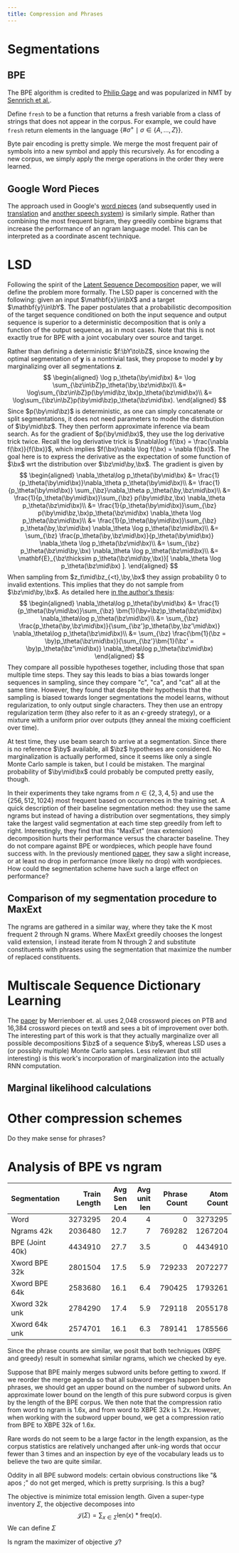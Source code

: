 ```yaml
---
title: Compression and Phrases
---
```


# Segmentations
## BPE
The BPE algorithm is credited to [Philip Gage](http://dl.acm.org/citation.cfm?id=177910.177914)
and was popularized in NMT by [Sennrich et al.](https://arxiv.org/abs/1508.07909).

Define `fresh` to be a function that returns a fresh variable from a class
of strings that does not appear in the corpus.
For example, we could have `fresh` return elements in the language
$\{\#\sigma^+ \mid \sigma \in \{A,\ldots,Z\}\}$.

Byte pair encoding is pretty simple.
We merge the most frequent pair of symbols into a new symbol and apply
this recursively.
As for encoding a new corpus, we simply apply the merge operations in the order they were learned.

<pre id="learnbpe" style="display:none;">
\begin{algorithm}
\caption{The BPE algorithm}
\begin{algorithmic}
\procedure{LearnBpe}{numMerges, corpus}
\state merges $\gets$ []
\while{len(merges) $\leq$ numMerges}
    \state bigramCounts $\gets$ \call{CountBigrams}{corpus}
    \state merge $\gets$ \call{MostFrequent}{bigramCounts}
    \state \call{RemoveBigram}{corpus, merge, \call{Fresh}{}}
    \state append merge to merges
\endwhile
\return merges
\endprocedure
\procedure{ApplyBpe}{merges, corpus}
\for{merge \textbf{in} merges}
    \state corpus $\gets$ \call{ApplyMerge}{corpus, merge}
\endfor
\return corpus
\endprocedure
\end{algorithmic}
\end{algorithm}
</pre>

<script>
var el = document.getElementById("learnbpe")
var code = el.textContent;
var parentEl = el.parentElement;
var options = {
    lineNumber: true
};
pseudocode.render(code, parentEl, options);
//var htmlStr = pseudocode.renderToString(code, options);
//console.log(htmlStr);
</script>

## Google Word Pieces

The approach used in Google's
[word pieces](https://static.googleusercontent.com/media/research.google.com/en//pubs/archive/37842.pdf)
(and subsequently used in [translation](https://arxiv.org/abs/1609.08144) and [another speech system](https://arxiv.org/abs/1712.06855))
is similarly simple.
Rather than combining the most frequent bigram, they greedily combine bigrams that increase the
performance of an ngram language model.
This can be interpreted as a coordinate ascent technique.

# LSD

Following the spirit of the [Latent Sequence Decomposition](https://arxiv.org/abs/1610.03035) paper,
we will define the problem more formally.
The LSD paper is concerned with the following: given an input $\mathbf{x}\in\bX$ and
a target $\mathbf{y}\in\bY$. The paper postulates that a probabilistic decomposition
of the target sequence conditioned on both the input sequence and output sequence is superior
to a deterministic decomposition that is only a function of the output sequence, as in most cases.
Note that this is not exactly true for BPE with a joint vocabulary over source and target.

Rather than defining a deterministic $f:\bY\to\bZ$, since knowing the optimal segmentation of
$\mathbf{y}$ is a nontrivial task, they propose to model $\mathbf{y}$ by marginalizing over all 
segmentations $\mathbf{z}$.
$$
\begin{aligned}
\log p_\theta(\by\mid\bx) &= \log \sum_{\bz\in\bZ}p_\theta(\by,\bz\mid\bx)\\
&= \log\sum_{\bz\in\bZ}p(\by\mid\bz,\bx)p_\theta(\bz\mid\bx)\\
&= \log\sum_{\bz\in\bZ}p(\by\mid\bz)p_\theta(\bz\mid\bx).
\end{aligned}
$$
Since $p(\by\mid\bz)$ is deterministic, as one can simply concatenate or split segmentations,
it does not need parameters to model the distribution of $\by\mid\bz$.
They then perform approximate inference via beam search.
As for the gradient of $p(\by\mid\bx)$, they use the log derivative trick twice.
Recall the log derivative trick is $\nabla\log f(\bx) = \frac{\nabla f(\bx)}{f(\bx)}$,
which implies $f(\bx)\nabla \log f(\bx) = \nabla f(\bx)$.
The goal here is to express the derivative as the expectation of some function of $\bx$
wrt the distribution over $\bz\mid\by,\bx$.
The gradient is given by
$$
\begin{aligned}
\nabla_\theta\log p_\theta(\by\mid\bx)
&= \frac{1}{p_\theta(\by\mid\bx)}\nabla_\theta p_\theta(\by\mid\bx)\\
&= \frac{1}{p_\theta(\by\mid\bx)} \sum_{\bz}\nabla_\theta p_\theta(\by,\bz\mid\bx)\\
&= \frac{1}{p_\theta(\by\mid\bx)}\sum_{\bz} p(\by\mid\bz,\bx) \nabla_\theta p_\theta(\bz\mid\bx)\\
&= \frac{1}{p_\theta(\by\mid\bx)}\sum_{\bz} p(\by\mid\bz,\bx)p_\theta(\bz\mid\bx) \nabla_\theta \log p_\theta(\bz\mid\bx)\\
&= \frac{1}{p_\theta(\by\mid\bx)}\sum_{\bz} p_\theta(\by,\bz\mid\bx) \nabla_\theta \log p_\theta(\bz\mid\bx)\\
&= \sum_{\bz} \frac{p_\theta(\by,\bz\mid\bx)}{p_\theta(\by\mid\bx)} \nabla_\theta \log p_\theta(\bz\mid\bx)\\
&= \sum_{\bz} p_\theta(\bz\mid\by,\bx) \nabla_\theta \log p_\theta(\bz\mid\bx)\\
&= \mathbf{E}_{\bz\thicksim p_\theta(\bz\mid\by,\bx)}[ \nabla_\theta \log p_\theta(\bz\mid\bx) ].
\end{aligned}
$$
When sampling from $z_t\mid\bz_{<t},\by,\bx$ they assign probability 0 to invalid extentions.
This implies that they do not sample from $\bz\mid\by,\bx$.
As detailed here [in the author's thesis](http://repository.cmu.edu/cgi/viewcontent.cgi?article=1762&context=dissertations):
$$
\begin{aligned}
\nabla_\theta\log p_\theta(\by\mid\bx)
&= \frac{1}{p_\theta(\by\mid\bx)}\sum_{\bz} \bm{1}(\by=\bz)p_\theta(\bz\mid\bx) \nabla_\theta\log p_\theta(\bz\mid\bx)\\
&= \sum_{\bz} \frac{p_\theta(\by,\bz\mid\bx)}{\sum_{\bz'}p_\theta(\by,\bz'\mid\bx)} \nabla_\theta\log p_\theta(\bz\mid\bx)\\
&= \sum_{\bz} \frac{\bm{1}(\bz = \by)p_\theta(\bz\mid\bx)}{\sum_{\bz'}\bm{1}(\bz' = \by)p_\theta(\bz'\mid\bx)}
    \nabla_\theta\log p_\theta(\bz\mid\bx)
\end{aligned}
$$
They compare all possible hypotheses together, including those that span multiple time steps.
They say this leads to bias a bias towards longer sequences in sampling,
since they compare "c", "ca", and "cat" all at the same time.
However, they found that despite their hypothesis that the sampling is biased towards longer
segmentations the model learns, without regularization, to only output single characters.
They then use an entropy regularization term (they also refer to it as an $\epsilon$-greedy
strategy), or a mixture with a uniform prior over outputs (they anneal the mixing coefficient over time).

At test time, they use beam search to arrive at a segmentation.
Since there is no reference $\by$ available, all $\bz$ hypotheses are considered.
No marginalization is actually performed, since it seems like only a single Monte Carlo sample is taken,
but I could be mistaken.
The marginal probability of $\by\mid\bx$ could probably be computed pretty easily, though.

In their experiments they take ngrams from $n\in\{2,3,4,5\}$ and use the $\{256,512,1024\}$ most
frequent based on occurrences in the training set.
A quick description of their baseline segmentation method: they use the same ngrams but instead
of having a distribution over segmentations, they simply take the largest valid segmentation at
each time step greedily from left to right.
Interestingly, they find that this "MaxExt" (max extension) decomposition hurts their performance
versus the character baseline.
They do not compare against BPE or wordpieces, which people have found success with.
In the previously mentioned [paper](https://arxiv.org/abs/1712.01769), they saw a slight increase,
or at least no drop in performance (more likely no drop) with wordpieces.
How could the segmentation scheme have such a large effect on performance?

## Comparison of my segmentation procedure to MaxExt
The ngrams are gathered in a similar way, where they take the K most frequent 2 through N grams.
Where MaxExt greedily chooses the longest valid extension, I instead iterate from N through 2
and substitute constituents with phrases using the segmentation that maximize the number of replaced constituents.

# Multiscale Sequence Dictionary Learning
The [paper](https://arxiv.org/abs/1707.00762) by Merrienboer et. al. uses 2,048 crossword pieces
on PTB and 16,384 crossword pieces on text8 and sees a bit of improvement over both.
The interesting part of this work is that they actually marginalize over all possible
decompositions $\bz$ of a sequence $\by$, whereas LSD uses a (or possibly multiple)
Monte Carlo samples. Less relevant (but still interesting) is this work's incorporation of marginalization 
into the actually RNN computation.

## Marginal likelihood calculations

<pre id="ml" style="display:none;">
\begin{algorithm}
\caption{Marginal Likelihood and Gradient (in more detail)}
\begin{algorithmic}
\procedure{MarginalLikelihood}{$\mathbf{y}, \mathcal{Z}, \mathbf{x}, p_\theta(\cdot)$}
\state $p(y_0\mid\mathbf{x}) = p_\theta(y_i\mid\mathbf{x})$
\for{$t$ \textbf{in} $1,\ldots,|\mathbf{y}|$}
    \state $p(y_0, \ldots, y_t) = 1$
\endfor
\return lol
\endprocedure
\procedure{gML}{$\mathbf{y}, \mathcal{Z}, \mathbf{x}$}
\for{merge \textbf{in} merges}
    \state corpus $\gets$ \call{ApplyMerge}{corpus, merge}
\endfor
\return corpus
\endprocedure
\end{algorithmic}
\end{algorithm}
</pre>

<script>
var el = document.getElementById("ml")
var code = el.textContent;
var parentEl = el.parentElement;
var options = {
    lineNumber: true
};
pseudocode.render(code, parentEl, options);
//var htmlStr = pseudocode.renderToString(code, options);
//console.log(htmlStr);
</script>

# Other compression schemes
Do they make sense for phrases?

# Analysis of BPE vs ngram

| Segmentation    | Train Length | Avg Sen Len | Avg unit len | Phrase Count | Atom Count |
| :-------------- | -----------: | ----------: | -----------: | -----------: | ---------: |
| Word            |      3273295 |        20.4 |            4 |            0 |    3273295 |
| Ngrams 42k      |      2036480 |        12.7 |            7 |       769282 |    1267204 |
| BPE (Joint 40k) |      4434910 |        27.7 |          3.5 |            0 |    4434910 |
| Xword BPE 32k   |      2801504 |        17.5 |          5.9 |       729233 |    2072277 |
| Xword BPE 64k   |      2583680 |        16.1 |          6.4 |       790425 |    1793261 |
| Xword 32k unk   |      2784290 |        17.4 |          5.9 |       729118 |    2055178 |
| Xword 64k unk   |      2574701 |        16.1 |          6.3 |       789141 |    1785566 |

Since the phrase counts are similar, we posit that both techniques (XBPE and greedy) result in somewhat similar ngrams,
which we checked by eye.

Suppose that BPE mainly merges subword units before getting to xword.
If we reorder the merge agenda so that all subword merges happen before phrases, we should get an upper bound on the number of subword units.
An approximate lower bound on the length of this pure subword corpus is given by the length of the BPE corpus.
We then note that the compression ratio from word to ngram is 1.6x, and from word to XBPE 32k is 1.2x.
However, when working with the subword upper bound, we get a compression ratio from BPE to XBPE 32k of 1.6x.

Rare words do not seem to be a large factor in the length expansion, as the corpus statistics are relatively unchanged after 
unk-ing words that occur fewer than 3 times and an inspection by eye of the vocabulary leads us to believe the two are 
quite similar.

Oddity in all BPE subword models: certain obvious constructions like "& apos ;" do not get merged, which is pretty surprising. 
Is this a bug?

The objective is minimize total emission length.
Given a super-type inventory $\Sigma$, the objective decomposes into
$$\mathcal{J}(\Sigma) = \sum_{x\in\Sigma} \textrm{len}(x) * \textrm{freq}(x).$$
We can define $\Sigma$ 

Is ngram the maximizer of objective $\mathcal{J}$?
